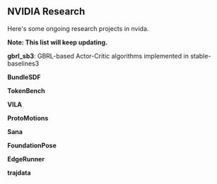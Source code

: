 ## NVIDIA Research

Here's some ongoing research projects in nvida. 


**Note: This list will keep updating.**


**gbrl_sb3**: GBRL-based Actor-Critic algorithms implemented in stable-baselines3


**BundleSDF**


**TokenBench**


**VILA**


**ProtoMotions**


**Sana**


**FoundationPose**



**EdgeRunner** 


**trajdata**
